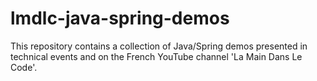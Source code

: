 # lmdlc-java-spring-demos
This repository contains a collection of Java/Spring demos presented in technical events and on the French YouTube channel 'La Main Dans Le Code'.
